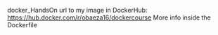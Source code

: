 docker_HandsOn
url to my image in DockerHub: https://hub.docker.com/r/obaeza16/dockercourse
More info inside the Dockerfile
